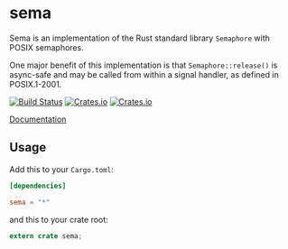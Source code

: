# sema

Sema is an implementation of the Rust standard library `Semaphore` with POSIX
semaphores.

One major benefit of this implementation is that `Semaphore::release()` is
async-safe and may be called from within a signal handler, as defined in
POSIX.1-2001.

[![Build Status](https://travis-ci.org/cpjreynolds/sema.svg?branch=master)](https://travis-ci.org/cpjreynolds/sema) [![Crates.io](https://img.shields.io/crates/v/sema.svg)](https://crates.io/crates/sema) [![Crates.io](https://img.shields.io/crates/l/sema.svg)](https://crates.io/crates/sema)

[Documentation](https://cpjreynolds.github.io/sema)

## Usage

Add this to your `Cargo.toml`:

```toml
[dependencies]

sema = "*"
```

and this to your crate root:

```rust
extern crate sema;
```

